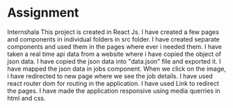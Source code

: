 # Assignment
Internshala
This project is created in React Js.
I have created a few pages and components in individual folders in src folder.
I have created separate components and used them in the pages where ever i needed them.
I have taken a real time api data from a website where i have copied the object of json data.
I have copied the json data into "data.json" file and exported it.
I have mapped the json data in jobs component. 
When we click on the image, i have redirected to new page where we see the job details.
I have used react router dom for routing in the application.
I have used Link to redirect the pages. 
I have made the application responsive using media querries in html and css.
